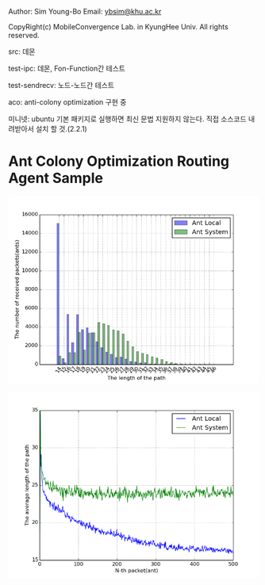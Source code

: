 Author: Sim Young-Bo
Email: ybsim@khu.ac.kr

CopyRight(c) MobileConvergence Lab. in KyungHee Univ. All rights reserved.

src: 데몬

test-ipc: 데몬, Fon-Function간 테스트

test-sendrecv: 노드-노드간 테스트

aco: anti-colony optimization 구현 중

미니넷: ubuntu 기본 패키지로 실행하면 최신 문법 지원하지 않는다.
    직접 소스코드 내려받아서 설치 할 것.(2.2.1)

# Ant Colony Optimization Routing Agent Sample

![Histogram](/resource/hist.png)

![Histogram](/resource/time.png)
